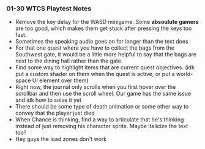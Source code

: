 ### 01-30 WTCS Playtest Notes
- Remove the key delay for the WASD minigame. Some **absoulute gamers** are too good, which makes them get stuck after pressing the keys too fast.
- Sometimes the speaking audio goes on for longer than the text does
- For that one quest where you have to collect the bags from the Southwest gate, it would be a little more helpful to say that the bags are next to the dining hall rather than the gate.
- Find some way to highlight items that are current quest objectives. (idk put a custom shader on them when the quest is active, or put a world-space UI element over them)
- Right now, the journal only scrolls when you first hover over the scrollbar and then use the scroll wheel. Our game has the same issue and idk how to solve it yet
- There should be some type of death animation or some other way to convey that the player just died
- When Chance is thinking, find a way to articulate that he's thinking instead of just removing his character sprite. Maybe italicize the text too?
- Hey guys the load zones don't work
